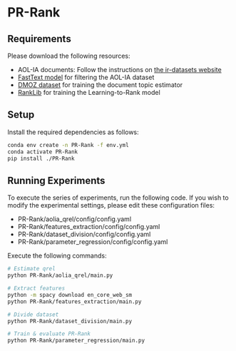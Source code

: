 # PR-Rank

## Requirements

Please download the following resources:

- AOL-IA documents: Follow the instructions on [the ir-datasets website](https://ir-datasets.com/aol-ia.html)
- [FastText model](https://dl.fbaipublicfiles.com/fasttext/supervised-models/lid.176.bin) for filtering the AOL-IA dataset
- [DMOZ dataset](https://www.kaggle.com/datasets/lucmichalski/dmoz-bert-multiclass-web-classification-dataset/data) for training the document topic estimator
- [RankLib](https://sourceforge.net/p/lemur/wiki/RankLib%20Installation/) for training the Learning-to-Rank model

## Setup

Install the required dependencies as follows:

```sh
conda env create -n PR-Rank -f env.yml
conda activate PR-Rank
pip install ./PR-Rank
```

## Running Experiments

To execute the series of experiments, run the following code. If you wish to modify the experimental settings, please edit these configuration files:

- PR-Rank/aolia_qrel/config/config.yaml
- PR-Rank/features_extraction/config/config.yaml
- PR-Rank/dataset_division/config/config.yaml
- PR-Rank/parameter_regression/config/config.yaml

Execute the following commands:

```sh
# Estimate qrel
python PR-Rank/aolia_qrel/main.py

# Extract features
python -m spacy download en_core_web_sm
python PR-Rank/features_extraction/main.py

# Divide dataset
python PR-Rank/dataset_division/main.py

# Train & evaluate PR-Rank
python PR-Rank/parameter_regression/main.py
```

